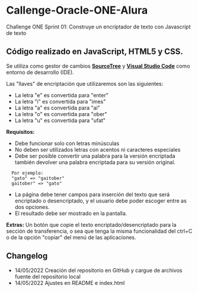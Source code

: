# Callenge-Oracle-ONE-Alura

Challenge ONE Sprint 01: Construye un encriptador de texto con Javascript de texto

## Código realizado en JavaScript, HTML5 y CSS.

Se utiliza como gestor de cambios [**SourceTree**](https://www.sourcetreeapp.com/ "SourceTree") y [**Visual Studio Code**](https://code.visualstudio.com/ "Visual Studio Code") como entorno de desarrollo (IDE).

Las "llaves" de encriptación que utilizaremos son las siguientes:

- La letra "e" es convertida para "enter"
- La letra "i" es convertida para "imes"
- La letra "a" es convertida para "ai"
- La letra "o" es convertida para "ober"
- La letra "u" es convertida para "ufat"

**Requisitos:**

- Debe funcionar solo con letras minúsculas
- No deben ser utilizados letras con acentos ni caracteres especiales
- Debe ser posible convertir una palabra para la versión encriptada también devolver una palabra encriptada para su versión original.

```
  Por ejemplo:
  "gato" => "gaitober"
  gaitober" => "gato"
```

- La página debe tener campos para inserción del texto que será encriptado o desencriptado, y el usuario debe poder escoger entre as dos opciones.
- El resultado debe ser mostrado en la pantalla.

**Extras:**
Un botón que copie el texto encriptado/desencriptado para la sección de transferencia, o sea que tenga la misma funcionalidad del ctrl+C o de la opción "copiar" del menú de las aplicaciones.

## Changelog

- 14/05/2022 Creación del repositorio en GitHub y cargue de archivos fuente del repositorio local
- 14/05/2022 Ajustes en README e index.html
